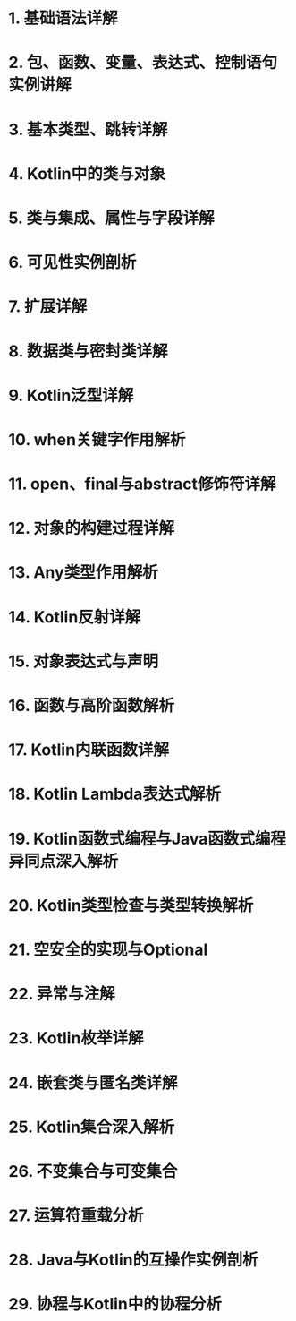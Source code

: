 # 1. 基础语法详解
# 2. 包、函数、变量、表达式、控制语句实例讲解
# 3. 基本类型、跳转详解
# 4. Kotlin中的类与对象
# 5. 类与集成、属性与字段详解
# 6. 可见性实例剖析
# 7. 扩展详解
# 8. 数据类与密封类详解
# 9. Kotlin泛型详解
# 10. when关键字作用解析
# 11. open、final与abstract修饰符详解
# 12. 对象的构建过程详解
# 13. Any类型作用解析
# 14. Kotlin反射详解
# 15. 对象表达式与声明
# 16. 函数与高阶函数解析
# 17. Kotlin内联函数详解
# 18. Kotlin Lambda表达式解析
# 19. Kotlin函数式编程与Java函数式编程异同点深入解析
# 20. Kotlin类型检查与类型转换解析
# 21. 空安全的实现与Optional
# 22. 异常与注解
# 23. Kotlin枚举详解
# 24. 嵌套类与匿名类详解
# 25. Kotlin集合深入解析
# 26. 不变集合与可变集合
# 27. 运算符重载分析
# 28. Java与Kotlin的互操作实例剖析
# 29. 协程与Kotlin中的协程分析